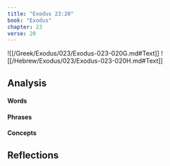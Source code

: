 ```yaml
---
title: "Exodus 23:20"
book: "Exodus"
chapter: 23
verse: 20
---
```

![[/Greek/Exodus/023/Exodus-023-020G.md#Text]]
![[/Hebrew/Exodus/023/Exodus-023-020H.md#Text]]

## Analysis

#### Words

#### Phrases

#### Concepts

## Reflections
